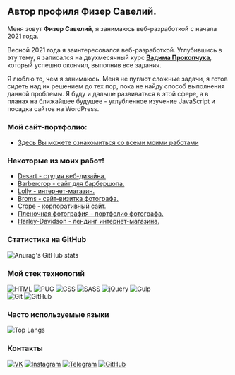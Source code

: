 ## Автор профиля Физер Савелий.
Меня зовут **Физер Савелий**, я занимаюсь веб-разработкой с начала 2021 года.

Весной 2021 года я заинтересовался веб-разработкой. Углубившись в эту тему, я записался на двухмесячный курс [**Вадима Прокопчука**](https://www.youtube.com/c/От0до1), который успешно окончил, выполнив все задания.

Я люблю то, чем я занимаюсь. Меня не пугают сложные задачи, я готов сидеть над их решением до тех пор, пока не найду способ выполнения данной проблемы. Я буду и дальше развиваться в этой сфере, а в планах на ближайшее будушее - углубленное изучение JavaScript и посадка сайтов на WordPress.

### Мой сайт-портфолио:

- [Здесь Вы можете ознакомиться со всеми моими работами](https://sfizer.ru/)


### Некоторые из моих работ!
- [Desart - студия веб-дизайна.](https://sfizer.ru/desart/index.html)
- [Barbercrop - сайт для барбершопа.](https://sfizer.ru/barbercrope/index.html)
- [Lolly - интернет-магазин.](https://sfizer.ru/lolly/index.html)
- [Broms - сайт-визитка фотографа.](https://sfizer.ru/broms/index.html)
- [Crope - корпоративный сайт.](https://sfizer.ru/crope/index.html)
- [Пленочная фотография - портфолио фотографа.](https://sfizer.ru/photographer/index.html)
- [Harley-Davidson - лендинг интернет-магазина.](https://sfizer.ru/harley/index.html)

### Статистика на GitHub
![Anurag's GitHub stats](https://github-readme-stats.vercel.app/api?username=DeathWalker47&show_icons=true&hide=prs,issues,contribs&theme=dark&locale=ru&icon_color=cccff&border_color=000000)

### Мой стек технологий
![HTML](https://img.shields.io/badge/-HTML-333?style=for-the-badge&logo=html5)
![PUG](https://cdn.icon-icons.com/icons2/2699/PNG/512/pugjs_logo_icon_168890.png)
![CSS](https://img.shields.io/badge/-CSS-333?style=for-the-badge&logo=css3&logoColor=blue)
![SASS](https://img.shields.io/badge/-SASS-333?style=for-the-badge&logo=SASS)
![jQuery](https://img.shields.io/badge/-jQuery-333?style=for-the-badge&logo=jQuery&logoColor=blue)
![Gulp](https://img.shields.io/badge/-Gulp-333?style=for-the-badge&logo=Gulp)  
![Git](https://img.shields.io/badge/-Git-333?style=for-the-badge&logo=Git)
![GitHub](https://img.shields.io/badge/-GitHub-333?style=for-the-badge&logo=GitHub)

### Часто используемые языки
![Top Langs](https://github-readme-stats.vercel.app/api/top-langs/?username=DeathWalker47&layout=compact&theme=dark&border_color=000)

### Контакты
[![VK](https://img.shields.io/badge/-VK-333?style=for-the-badge&logo=Vk&logoColor=27A0D9)](https://vk.com/id178195666)
[![Instagram](https://img.shields.io/badge/-Instagram-333?style=for-the-badge&logo=instagram&logoColor=B4068E)](https://www.instagram.com/sfizer981/)
[![Telegram](https://img.shields.io/badge/-Telegram-333?style=for-the-badge&logo=telegram&logoColor=27A0D9)](https://t.me/Dniwe6)
[![GitHub](https://img.shields.io/badge/-GitHub-333?style=for-the-badge&logo=GitHub&logoColor=fff)](https://github.com/DeathWalker47)
